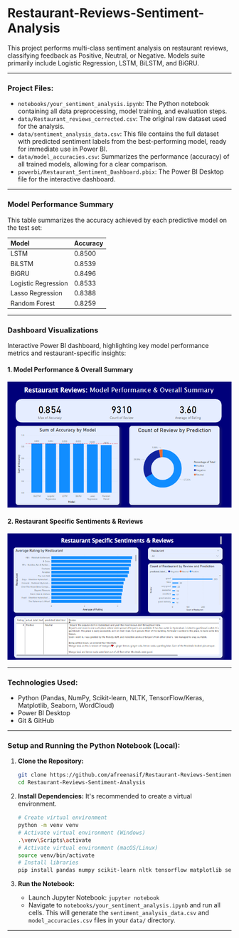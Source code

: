 # Restaurant-Reviews-Sentiment-Analysis
This project performs multi-class sentiment analysis on restaurant reviews, classifying feedback as Positive, Neutral, or Negative. Models suite primarily include Logistic Regression, LSTM, BiLSTM, and BiGRU.

---

### Project Files:

* `notebooks/your_sentiment_analysis.ipynb`: The Python notebook containing all data preprocessing, model training, and evaluation steps.
* `data/Restaurant_reviews_corrected.csv`: The original raw dataset used for the analysis.
* `data/sentiment_analysis_data.csv`: This file contains the full dataset with predicted sentiment labels from the best-performing model, ready for immediate use in Power BI.
* `data/model_accuracies.csv`: Summarizes the performance (accuracy) of all trained models, allowing for a clear comparison.
* `powerbi/Restaurant_Sentiment_Dashboard.pbix`: The Power BI Desktop file for the interactive dashboard.

---

### Model Performance Summary

This table summarizes the accuracy achieved by each predictive model on the test set:

| Model             | Accuracy   |
| :---------------- | :--------- |
| LSTM              | 0.8500     |
| BiLSTM            | 0.8539     |
| BiGRU             | 0.8496     |
| Logistic Regression | 0.8533     |
| Lasso Regression  | 0.8388     |
| Random Forest     | 0.8259     |


---

### Dashboard Visualizations

Interactive Power BI dashboard, highlighting key model performance metrics and restaurant-specific insights:

#### 1. Model Performance & Overall Summary

![Model Performance Dashboard](model.png)

#### 2. Restaurant Specific Sentiments & Reviews

![Restaurant Specific Sentiments Dashboard](senti.png)

---

### Technologies Used:

* Python (Pandas, NumPy, Scikit-learn, NLTK, TensorFlow/Keras, Matplotlib, Seaborn, WordCloud)
* Power BI Desktop
* Git & GitHub

---

### Setup and Running the Python Notebook (Local):

1.  **Clone the Repository:**
    ```bash
    git clone https://github.com/afreenasif/Restaurant-Reviews-Sentiment-Analysis.git
    cd Restaurant-Reviews-Sentiment-Analysis
    ```

2.  **Install Dependencies:** It's recommended to create a virtual environment.
    ```bash
    # Create virtual environment
    python -m venv venv
    # Activate virtual environment (Windows)
    .\venv\Scripts\activate
    # Activate virtual environment (macOS/Linux)
    source venv/bin/activate
    # Install libraries
    pip install pandas numpy scikit-learn nltk tensorflow matplotlib seaborn wordcloud
    ```

3.  **Run the Notebook:**
    * Launch Jupyter Notebook: `jupyter notebook`
    * Navigate to `notebooks/your_sentiment_analysis.ipynb` and run all cells. This will generate the `sentiment_analysis_data.csv` and `model_accuracies.csv` files in your `data/` directory.

---
